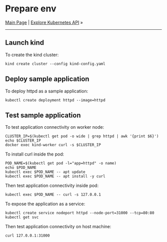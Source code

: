 # Prepare env

[Main Page](../../README.md) | [Explore Kubernetes API](02-explorer-k8s-api.md) »

---

## Launch kind

To create the kind cluster:

```shell
kind create cluster --config kind-config.yaml
```

## Deploy sample application

To deploy httpd as a sample application:

```shell
kubectl create deployment httpd --image=httpd
```

## Test sample application

To test application connectivity on worker node:

```shell
CLUSTER_IP=$(kubectl get pod -o wide | grep httpd | awk '{print $6}')
echo $CLUSTER_IP
docker exec kind-worker curl -s $CLUSTER_IP
```

To install curl inside the pod:

```shell
POD_NAME=$(kubectl get pod -l="app=httpd" -o name)
echo $POD_NAME
kubectl exec $POD_NAME -- apt update
kubectl exec $POD_NAME -- apt install -y curl
```

Then test application connectivity inside pod:

```shell
kubectl exec $POD_NAME -- curl -s 127.0.0.1
```

To expose the application as a service:

```shell
kubectl create service nodeport httpd --node-port=31000 --tcp=80:80
kubectl get svc
```

Then test application connectivity on host machine:

```shell
curl 127.0.0.1:31000
```

